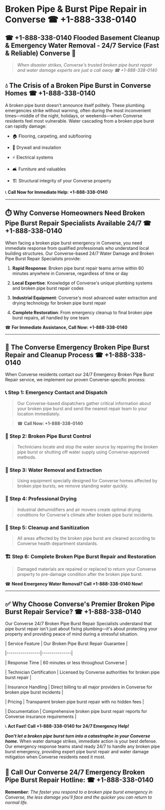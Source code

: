 # Broken Pipe & Burst Pipe Repair in Converse ☎ +1-888-338-0140  
## ☎ +1-888-338-0140 Flooded Basement Cleanup & Emergency Water Removal - 24/7 Service (Fast & Reliable) Converse 🚨  

> *When disaster strikes, Converse's trusted broken pipe burst repair and water damage experts are just a call away ☎ +1-888-338-0140*  

## 💧 The Crisis of a Broken Pipe Burst in Converse Homes ☎ +1-888-338-0140  

A broken pipe burst doesn't announce itself politely. These plumbing emergencies strike without warning, often during the most inconvenient times—middle of the night, holidays, or weekends—when Converse residents feel most vulnerable. Water cascading from a broken pipe burst can rapidly damage:  

* 🏠 Flooring, carpeting, and subflooring  
* 🧱 Drywall and insulation  
* ⚡ Electrical systems  
* 🛋️ Furniture and valuables  
* 🏗️ Structural integrity of your Converse property  

📞 **Call Now for Immediate Help: +1-888-338-0140**  

---  

## ⏱️ Why Converse Homeowners Need Broken Pipe Burst Repair Specialists Available 24/7 ☎ +1-888-338-0140  

When facing a broken pipe burst emergency in Converse, you need immediate response from qualified professionals who understand local building structures. Our Converse-based 24/7 Water Damage and Broken Pipe Burst Repair Specialists provide:  

1. **Rapid Response**: Broken pipe burst repair teams arrive within 60 minutes anywhere in Converse, regardless of time or day  
2. **Local Expertise**: Knowledge of Converse's unique plumbing systems and broken pipe burst repair codes  
3. **Industrial Equipment**: Converse's most advanced water extraction and drying technology for broken pipe burst repair  
4. **Complete Restoration**: From emergency cleanup to final broken pipe burst repairs, all handled by one team  

☎ **For Immediate Assistance, Call Now: +1-888-338-0140**  

---  

## 🔧 The Converse Emergency Broken Pipe Burst Repair and Cleanup Process ☎ +1-888-338-0140  

When Converse residents contact our 24/7 Emergency Broken Pipe Burst Repair service, we implement our proven Converse-specific process:  

### 📞 Step 1: Emergency Contact and Dispatch  
> Our Converse-based dispatchers gather critical information about your broken pipe burst and send the nearest repair team to your location immediately.  
> ☎ **Call Now: +1-888-338-0140**  

### 🚿 Step 2: Broken Pipe Burst Control  
> Technicians locate and stop the water source by repairing the broken pipe burst or shutting off water supply using Converse-approved methods.  

### 🌊 Step 3: Water Removal and Extraction  
> Using equipment specially designed for Converse homes affected by broken pipe bursts, we remove standing water quickly.  

### 💨 Step 4: Professional Drying  
> Industrial dehumidifiers and air movers create optimal drying conditions for Converse's climate after broken pipe burst incidents.  

### 🧼 Step 5: Cleanup and Sanitization  
> All areas affected by the broken pipe burst are cleaned according to Converse health department standards.  

### 🏗️ Step 6: Complete Broken Pipe Burst Repair and Restoration  
> Damaged materials are repaired or replaced to return your Converse property to pre-damage condition after the broken pipe burst.  

☎ **Need Emergency Water Removal? Call +1-888-338-0140 Now!**  

---  

## ✅ Why Choose Converse's Premier Broken Pipe Burst Repair Service? ☎ +1-888-338-0140  

Our Converse 24/7 Broken Pipe Burst Repair Specialists understand that pipe burst repair isn't just about fixing plumbing—it's about protecting your property and providing peace of mind during a stressful situation.  

| Service Feature | Our Broken Pipe Burst Repair Guarantee |  
|-----------------|---------------|  
| Response Time | 60 minutes or less throughout Converse |  
| Technician Certification | Licensed by Converse authorities for broken pipe burst repair |  
| Insurance Handling | Direct billing to all major providers in Converse for broken pipe burst incidents |  
| Pricing | Transparent broken pipe burst repair with no hidden fees |  
| Documentation | Comprehensive broken pipe burst repair reports for Converse insurance requirements |  

📞 **Act Fast! Call +1-888-338-0140 for 24/7 Emergency Help!**  

***Don't let a broken pipe burst turn into a catastrophe in your Converse home.*** When water damage strikes, immediate action is your best defense. Our emergency response teams stand ready 24/7 to handle any broken pipe burst emergency, providing expert pipe burst repair and water damage mitigation when Converse residents need it most.  

## 📱 Call Our Converse 24/7 Emergency Broken Pipe Burst Repair Hotline: ☎ +1-888-338-0140  

**Remember**: *The faster you respond to a broken pipe burst emergency in Converse, the less damage you'll face and the quicker you can return to normal life.*
